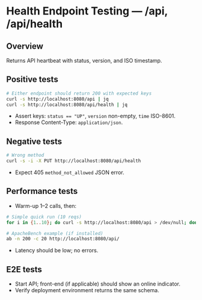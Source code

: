 # Health Endpoint Testing — /api, /api/health

## Overview
Returns API heartbeat with status, version, and ISO timestamp.

## Positive tests
```bash
# Either endpoint should return 200 with expected keys
curl -s http://localhost:8080/api | jq
curl -s http://localhost:8080/api/health | jq
```
- Assert keys: `status == "UP"`, `version` non-empty, `time` ISO-8601.
- Response Content-Type: `application/json`.

## Negative tests
```bash
# Wrong method
curl -s -i -X PUT http://localhost:8080/api/health
```
- Expect 405 `method_not_allowed` JSON error.

## Performance tests
- Warm-up 1–2 calls, then:
```bash
# Simple quick run (10 reqs)
for i in {1..10}; do curl -s http://localhost:8080/api > /dev/null; done

# ApacheBench example (if installed)
ab -n 200 -c 20 http://localhost:8080/api/
```
- Latency should be low; no errors.

## E2E tests
- Start API; front-end (if applicable) should show an online indicator.
- Verify deployment environment returns the same schema.
